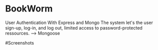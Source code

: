 # BookWorm
User Authentication With Express and Mongo
The system let's the user sign-up, log-in, and log out, limited access to password-protected ressources.
--> Mongoose

#Screenshots